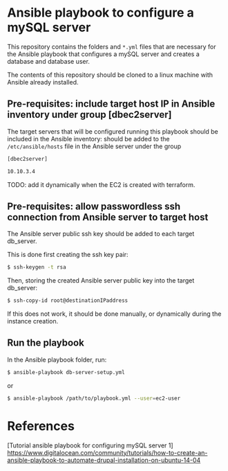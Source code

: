 [//]: # (paste the content of this file onto a markdown editor or interpreter such as https://dillinger.io/ )

# Ansible playbook to configure a mySQL server

This repository contains the folders and ```*.yml``` files that are necessary for the Ansible playbook that configures a mySQL server and creates a database and database user.

The contents of this repository should be cloned to a linux machine with Ansible already installed.

## Pre-requisites: include target host IP in Ansible inventory under group [dbec2server]

The target servers that will be configured running this playbook should be included in the Ansible inventory: 
should be added to the ```/etc/ansible/hosts``` file in the Ansible server under the group

```sh
[dbec2server]

10.10.3.4
```

TODO: add it dynamically when the EC2 is created with terraform.

## Pre-requisites: allow passwordless ssh connection from Ansible server to target host

The Ansible server public ssh key should be added to each target db_server.

This is done first creating the ssh key pair:

```sh
$ ssh-keygen -t rsa
``` 

Then, storing the created Ansible server public key into the target db_server:

```sh
$ ssh-copy-id root@destinationIPaddress
```

If this does not work, it should be done manually, or dynamically during the instance creation.



## Run the playbook

In the Ansible playbook folder, run:

```sh
$ ansible-playbook db-server-setup.yml
```
or
```sh
$ ansible-playbook /path/to/playbook.yml --user=ec2-user
```

# References

[Tutorial ansible playbook for configuring mySQL server 1] <https://www.digitalocean.com/community/tutorials/how-to-create-an-ansible-playbook-to-automate-drupal-installation-on-ubuntu-14-04>

